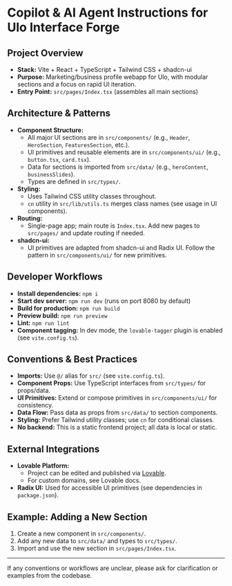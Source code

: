 # Copilot & AI Agent Instructions for Ulo Interface Forge

## Project Overview

- **Stack:** Vite + React + TypeScript + Tailwind CSS + shadcn-ui
- **Purpose:** Marketing/business profile webapp for Ulo, with modular sections and a focus on rapid UI iteration.
- **Entry Point:** `src/pages/Index.tsx` (assembles all main sections)

## Architecture & Patterns

- **Component Structure:**
  - All major UI sections are in `src/components/` (e.g., `Header`, `HeroSection`, `FeaturesSection`, etc.).
  - UI primitives and reusable elements are in `src/components/ui/` (e.g., `button.tsx`, `card.tsx`).
  - Data for sections is imported from `src/data/` (e.g., `heroContent`, `businessSlides`).
  - Types are defined in `src/types/`.
- **Styling:**
  - Uses Tailwind CSS utility classes throughout.
  - `cn` utility in `src/lib/utils.ts` merges class names (see usage in UI components).
- **Routing:**
  - Single-page app; main route is `Index.tsx`. Add new pages to `src/pages/` and update routing if needed.
- **shadcn-ui:**
  - UI primitives are adapted from shadcn-ui and Radix UI. Follow the pattern in `src/components/ui/` for new primitives.

## Developer Workflows

- **Install dependencies:** `npm i`
- **Start dev server:** `npm run dev` (runs on port 8080 by default)
- **Build for production:** `npm run build`
- **Preview build:** `npm run preview`
- **Lint:** `npm run lint`
- **Component tagging:** In dev mode, the `lovable-tagger` plugin is enabled (see `vite.config.ts`).

## Conventions & Best Practices

- **Imports:** Use `@/` alias for `src/` (see `vite.config.ts`).
- **Component Props:** Use TypeScript interfaces from `src/types/` for props/data.
- **UI Primitives:** Extend or compose primitives in `src/components/ui/` for consistency.
- **Data Flow:** Pass data as props from `src/data/` to section components.
- **Styling:** Prefer Tailwind utility classes; use `cn` for conditional classes.
- **No backend:** This is a static frontend project; all data is local or static.

## External Integrations

- **Lovable Platform:**
  - Project can be edited and published via [Lovable](https://lovable.dev/projects/0dfac752-fc58-4ae3-8475-701bfa63efd7).
  - For custom domains, see Lovable docs.
- **Radix UI:** Used for accessible UI primitives (see dependencies in `package.json`).

## Example: Adding a New Section

1. Create a new component in `src/components/`.
2. Add any new data to `src/data/` and types to `src/types/`.
3. Import and use the new section in `src/pages/Index.tsx`.

---

If any conventions or workflows are unclear, please ask for clarification or examples from the codebase.

